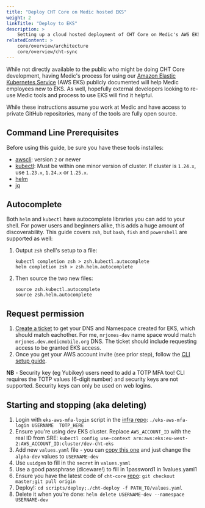 ```yaml
---
title: "Deploy CHT Core on Medic hosted EKS"
weight: 2
linkTitle: "Deploy to EKS"
description: >
    Setting up a cloud hosted deployment of CHT Core on Medic's AWS EKS infrastructure
relatedContent: >
    core/overview/architecture
    core/overview/cht-sync
---
```


While not directly available to the public who might be doing CHT Core development, having Medic's process for using our [Amazon Elastic Kubernetes Service](https://docs.aws.amazon.com/eks/latest/userguide/what-is-eks.html) (AWS EKS) publicly documented will help Medic employees new to EKS.  As well, hopefully  external developers looking to re-use Medic tools and process to use EKS will find it helpful.

While these instructions assume you work at Medic and have access to private GitHub repositories, many of the tools are fully open source.

## Command Line Prerequisites 

Before using this guide, be sure you have these tools installes:

* [awscli](https://docs.aws.amazon.com/cli/latest/userguide/getting-started-install.html): version `2` or newer
* [kubectl](https://kubernetes.io/docs/tasks/tools): Must be within one minor version of cluster. If cluster is `1.24.x`, use `1.23.x`, `1.24.x` or `1.25.x`.
* [helm](https://helm.sh/docs/intro/install/)
* [jq](https://jqlang.github.io/jq/download/)

## Autocomplete

Both `helm` and `kubectl` have autocomplete libraries you can add to your shell. For power users and beginners alike, this adds a huge amount of discoverability. This guide covers `zsh`, but `bash`, `fish` and `powershell` are supported as well:

1. Output `zsh` shell's setup to a file: 
   ```shell
   kubectl completion zsh > zsh.kubectl.autocomplete
   helm completion zsh > zsh.helm.autocomplete
   ```
  
2. Then source the two new files:
   ```shell
   source zsh.kubectl.autocomplete
   source zsh.helm.autocomplete
   ```

## Request permission

1. [Create a ticket](https://github.com/medic/medic-infrastructure/issues/new) to get your DNS and Namespace created for EKS, which  should match eachother. For me, `mrjones-dev` name space would match `mrjones.dev.medicmobile.org` DNS. The ticket should include requesting access to be granted EKS access. 
2. Once you get your AWS account invite  (see prior step), follow the [CLI setup guide](https://github.com/medic/medic-infrastructure/blob/master/terraform/aws/dev/eks/access/README.md).
    
**NB** - Security key (eg Yubikey) users need to add a TOTP MFA too! CLI requires the TOTP values (6-digit number) and security keys are not supported. Security keys can only be used on web logins.

## Starting and stopping (aka deleting)

1. Login with `eks-aws-mfa-login` script in the [infra repo](https://github.com/medic/medic-infrastructure/tree/master/terraform/aws/dev/eks/access): `./eks-aws-mfa-login USERNAME  TOTP_HERE`
2. Ensure you're using dev EKS cluster. Replace `AWS_ACCOUNT_ID` with the real ID from SRE: `kubectl config use-context arn:aws:eks:eu-west-2:AWS_ACCOUNT_ID:cluster/dev-cht-eks`
3. Add new `values.yaml` file - you can [copy this one](https://github.com/medic/medic-infrastructure/blob/master/terraform/aws/dev/cht-projects/alpha-dev-cht-deploy-values.yaml) and just change the `alpha-dev` values to `USERNAME-dev`
4. Use `uuidgen` to fill in the `secret` in `values.yaml`
5. Use a good passphrase (diceware!) to fill in 1password1 in 1values.yaml1
6. Ensure you have the latest code of `cht-core` [repo](https://github.com/medic/cht-core): `git checkout master;git pull origin`
7. Deploy!: `cd scripts/deploy;./cht-deploy -f PATH_TO/values.yaml`
8. Delete it when you're done: `helm delete USERNAME-dev --namespace USERNAME-dev`
